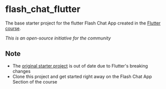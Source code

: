 # flash_chat_flutter


The base starter project for the flutter Flash Chat App created in the [Flutter course](https://www.udemy.com/course/flutter-bootcamp-with-dart/).

*This is an open-source initiative for the community*

## Note

- The [original starter project](https://github.com/londonappbrewery/flash-chat-flutter) is out of date due to Flutter's breaking changes
- Clone this project and get started right away on the Flash Chat App Section of the course
<!-- - If you are looking for the full completed Clima project, it can be found [here](https://github.com/Code4TheCommunity/clima) -->
